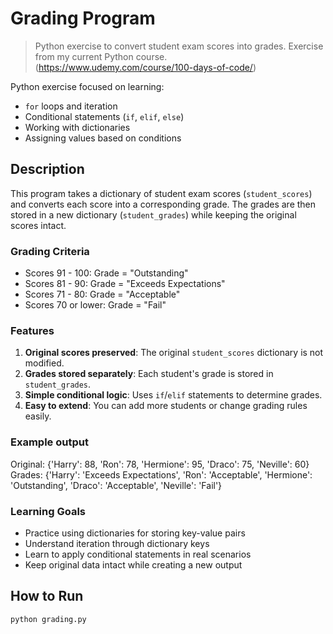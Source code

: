 # Grading Program

> Python exercise to convert student exam scores into grades.
> Exercise from my current Python course. (https://www.udemy.com/course/100-days-of-code/)


Python exercise focused on learning:

* `for` loops and iteration
* Conditional statements (`if`, `elif`, `else`)
* Working with dictionaries
* Assigning values based on conditions

## Description

This program takes a dictionary of student exam scores (`student_scores`) and converts each score into a corresponding grade. The grades are then stored in a new dictionary (`student_grades`) while keeping the original scores intact.

### Grading Criteria

- Scores 91 - 100: Grade = "Outstanding"
- Scores 81 - 90: Grade = "Exceeds Expectations"
- Scores 71 - 80: Grade = "Acceptable"
- Scores 70 or lower: Grade = "Fail"

### Features

1. **Original scores preserved**: The original `student_scores` dictionary is not modified.
2. **Grades stored separately**: Each student's grade is stored in `student_grades`.
3. **Simple conditional logic**: Uses `if`/`elif` statements to determine grades.
4. **Easy to extend**: You can add more students or change grading rules easily.

### Example output

Original: {'Harry': 88, 'Ron': 78, 'Hermione': 95, 'Draco': 75, 'Neville': 60}  
Grades: {'Harry': 'Exceeds Expectations', 'Ron': 'Acceptable', 'Hermione': 'Outstanding', 'Draco': 'Acceptable', 'Neville': 'Fail'}

### Learning Goals

* Practice using dictionaries for storing key-value pairs
* Understand iteration through dictionary keys
* Learn to apply conditional statements in real scenarios
* Keep original data intact while creating a new output

## How to Run

```bash
python grading.py
